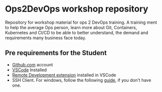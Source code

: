 # Ops2DevOps workshop repository

Repository for workshop material for ops 2 DevOps training.
A training ment to help the average Ops person, learn more about Git, Containers, Kubernetes and CI/CD to be able to better understand, the demand and requirements many business face today.

## Pre requirements for the Student

- [Github.com](www.github.com) account
- [VSCode](https://code.visualstudio.com/Download) Installed
- [Remote Development extension](https://marketplace.visualstudio.com/items?itemName=ms-vscode-remote.vscode-remote-extensionpack) installed in VSCode
- SSH Client. For windows, follow the following [guide](https://docs.microsoft.com/en-gb/windows-server/administration/openssh/openssh_install_firstuse), if you don't have one. 



